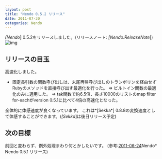 ```yaml
---
layout: post
title: "Nendo 0.5.2 リリース"
date: 2011-07-30
categories: Nendo
---
```

*[Nendo*] 0.5.2をリリースしました。(リリースノート: *[Nendo.ReleaseNote*])
![img](../img/rubygems_icon_128.png)
## リリースの目玉
高速化しました。
- 固定長引数の関数呼び出しは、末尾再帰呼び出しのトランポリンを経由せずRubyのメソッドを直接呼び出す最適化を行った。
 => ビルトイン関数の最適化のみに適用した。
 => tak関数で約6.5倍、長さ10000のリストのmap filter for-eachがversion 0.5.1に比べて4倍の高速化となった。

全体的に体感速度が良くなっています。
これは*[Sekka*] 0.8.8の変換速度として体感することができます。(*[Sekka*]は後日リリース予定)

## 次の目標
前回と変わらず、例外処理まわり何とかしたいです。
(参考:[2011-06-24](/blog-archive/2011/06/24/post/)Nendo* Nendo 0.5.1 リリース)
